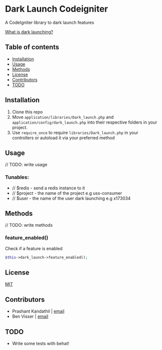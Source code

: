 # Dark Launch Codeigniter

A CodeIgniter library to dark launch features

[What is dark launching?](http://changelog.ca/log/2012/07/19/dark_launching_software_features)

## Table of contents

- [Installation](#installation)
- [Usage](#usage)
- [Methods](#methods)
- [License](#license)
- [Contributors](#contributors)
- [TODO](#TODO)


## Installation

1. Clone this repo 
2. Move `application/libraries/Dark_launch.php` and `application/config/dark_launch.php` into their respective folders in your project.
3. Use `require_once` to require `libraries/Dark_launch.php` in your controllers or autoload it via your preferred method

## Usage

// TODO: write usage

### Tunables:
- // $redis - send a redis instance to it 
- // $project - the name of the project e.g uss-consumer
- // $user - the name of the user dark launching e.g x173034


## Methods

// TODO: write methods

### feature_enabled()
Check if a feature is enabled
```php
$this->dark_launch->feature_enabled();
```

## License
[MIT](https://tldrlegal.com/license/mit-license)

## Contributors
* Prashant Kandathil | [email](mailto:prashant@techsamurais.com)
* Ben Visser | [email](mailto:benjamin.visser@telus.com)

## TODO

- Write some tests with behat!